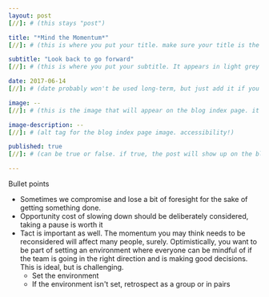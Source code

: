 ```yaml
---
layout: post
[//]: # (this stays "post")

title: "*Mind the Momentum*"
[//]: # (this is where you put your title. make sure your title is the same name as the file)

subtitle: "Look back to go forward"
[//]: # (this is where you put your subtitle. It appears in light grey under the title currently and underneath post on blog post index listing)

date: 2017-06-14
[//]: # (date probably won't be used long-term, but just add it if you want)

image: --
[//]: # (this is the image that will appear on the blog index page. it'll be a fixed dimension for all images used. I may have to have 2 images; one for the blog index page and one for the header of the post itself)

image-description: --
[//]: # (alt tag for the blog index page image. accessibility!)

published: true
[//]: # (can be true or false. if true, the post will show up on the blog index page, if not, it won't.)

---
```


Bullet points
- Sometimes we compromise and lose a bit of foresight for the sake of getting something done.
- Opportunity cost of slowing down should be deliberately considered, taking a pause is worth it
- Tact is important as well. The momentum you may think needs to be reconsidered will affect many people, surely. Optimistically, you want to be part of setting an environment where everyone can be mindful of if the team is going in the right direction and is making good decisions. This is ideal, but is challenging.
	- Set the environment
	- If the environment isn't set, retrospect as a group or in pairs
